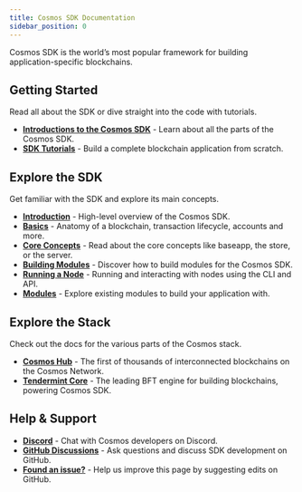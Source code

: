 ```yaml
---
title: Cosmos SDK Documentation
sidebar_position: 0
---
```


Cosmos SDK is the world’s most popular framework for building application-specific blockchains.

## Getting Started

Read all about the SDK or dive straight into the code with tutorials.

* [**Introductions to the Cosmos SDK**](./intro/00-overview.md) - Learn about all the parts of the Cosmos SDK.
* [**SDK Tutorials**](https://tutorials.cosmos.network) - Build a complete blockchain application from scratch.

## Explore the SDK

Get familiar with the SDK and explore its main concepts.

* [**Introduction**](./intro/00-overview.md) - High-level overview of the Cosmos SDK.
* [**Basics**](./basics/00-app-anatomy.md) - Anatomy of a blockchain, transaction lifecycle, accounts and more.
* [**Core Concepts**](./core/00-baseapp.md) -  Read about the core concepts like baseapp, the store, or the server.
* [**Building Modules**](./building-modules/01-intro.md) -  Discover how to build modules for the Cosmos SDK.
* [**Running a Node**](./run-node/00-keyring.md) - Running and interacting with nodes using the CLI and API.
* [**Modules**](./modules/README.md) - Explore existing modules to build your application with.

## Explore the Stack

Check out the docs for the various parts of the Cosmos stack.

* [**Cosmos Hub**](https://hub.cosmos.network) - The first of thousands of interconnected blockchains on the Cosmos Network.
* [**Tendermint Core**](https://docs.tendermint.com) - The leading BFT engine for building blockchains, powering Cosmos SDK.

## Help & Support

* [**Discord**](https://discord.gg/cosmosnetwork) - Chat with Cosmos developers on Discord.
* [**GitHub Discussions**](https://github.com/adminoid/cosmos-sdk/discussions) - Ask questions and discuss SDK development on GitHub.
* [**Found an issue?**](https://github.com/adminoid/cosmos-sdk/edit/main/docs/docs/README.md) - Help us improve this page by suggesting edits on GitHub.
